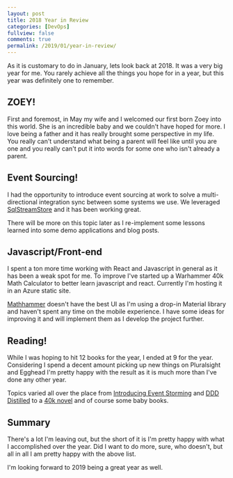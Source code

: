 ```yaml
---
layout: post
title: 2018 Year in Review
categories: [DevOps]
fullview: false
comments: true
permalink: /2019/01/year-in-review/
---
```


As it is customary to do in January, lets look back at 2018. It was a very big year for me. You rarely achieve all the things you hope for in a year, but this year was definitely one to remember.

## ZOEY!

First and foremost, in May my wife and I welcomed our first born Zoey into this world. She is an incredible baby and we couldn't have hoped for more. I love being a father and it has really brought some perspective in my life. You really can't understand what being a parent will feel like until you are one and you really can't put it into words for some one who isn't already a parent.

## Event Sourcing!

I had the opportunity to introduce event sourcing at work to solve a multi-directional integration sync between some systems we use. We leveraged [SqlStreamStore](https://github.com/SQLStreamStore/SQLStreamStore) and it has been working great. 

There will be more on this topic later as I re-implement some lessons learned into some demo applications and blog posts.

## Javascript/Front-end

I spent a ton more time working with React and Javascript in general as it has been a weak spot for me. To improve I've started up a Warhammer 40k Math Calculator to better learn javascript and react. Currently I'm hosting it in an Azure static site.

[Mathhammer](http://www.mathhammer.fun/) doesn't have the best UI as I'm using a drop-in Material library and haven't spent any time on the mobile experience. I have some ideas for improving it and will implement them as I develop the project further.

## Reading!

While I was hoping to hit 12 books for the year, I ended at 9 for the year. Considering I spend a decent amount picking up new things on Pluralsight and Egghead I'm pretty happy with the result as it is much more than I've done any other year.

Topics varied all over the place from [Introducing Event Storming](https://www.eventstorming.com/book/) and [DDD Distilled](https://www.amazon.ca/Domain-Driven-Design-Distilled-Vaughn-Vernon/dp/0134434420/ref=sr_1_1?ie=UTF8&qid=1547255844&sr=8-1&keywords=ddd+distilled) to a [40k novel](https://www.blacklibrary.com/all-products/ragnar-blackmane-ebook.html) and of course some baby books.

## Summary

There's a lot I'm leaving out, but the short of it is I'm pretty happy with what I accomplished over the year. Did I want to do more, sure, who doesn't, but all in all I am pretty happy with the above list.

I'm looking forward to 2019 being a great year as well.